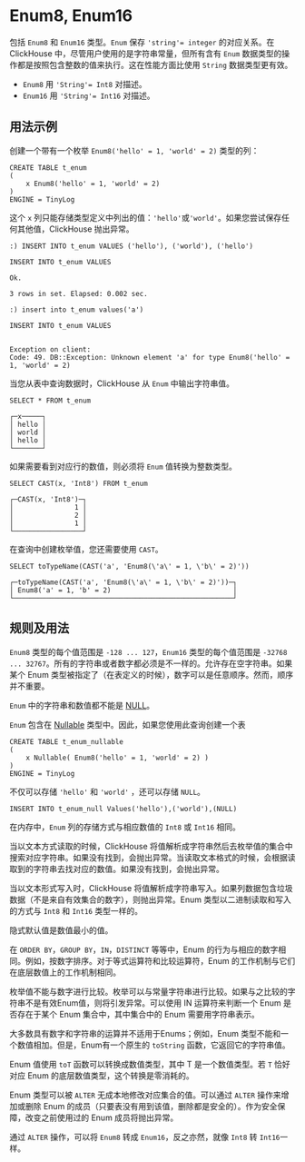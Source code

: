 <a name="data_type-enum"></a>

# Enum8, Enum16

包括 `Enum8` 和 `Enum16` 类型。`Enum` 保存 `'string'= integer` 的对应关系。在 ClickHouse 中，尽管用户使用的是字符串常量，但所有含有 `Enum` 数据类型的操作都是按照包含整数的值来执行。这在性能方面比使用 `String` 数据类型更有效。

- `Enum8` 用 `'String'= Int8` 对描述。
- `Enum16` 用 `'String'= Int16` 对描述。

## 用法示例

创建一个带有一个枚举 `Enum8('hello' = 1, 'world' = 2)` 类型的列：

```
CREATE TABLE t_enum
(
    x Enum8('hello' = 1, 'world' = 2)
)
ENGINE = TinyLog
```

这个 `x` 列只能存储类型定义中列出的值：`'hello'`或`'world'`。如果您尝试保存任何其他值，ClickHouse 抛出异常。

```
:) INSERT INTO t_enum VALUES ('hello'), ('world'), ('hello')

INSERT INTO t_enum VALUES

Ok.

3 rows in set. Elapsed: 0.002 sec.

:) insert into t_enum values('a')

INSERT INTO t_enum VALUES


Exception on client:
Code: 49. DB::Exception: Unknown element 'a' for type Enum8('hello' = 1, 'world' = 2)
```

当您从表中查询数据时，ClickHouse 从 `Enum` 中输出字符串值。

```
SELECT * FROM t_enum

┌─x─────┐
│ hello │
│ world │
│ hello │
└───────┘
```

如果需要看到对应行的数值，则必须将 `Enum` 值转换为整数类型。

```
SELECT CAST(x, 'Int8') FROM t_enum

┌─CAST(x, 'Int8')─┐
│               1 │
│               2 │
│               1 │
└─────────────────┘
```

在查询中创建枚举值，您还需要使用 `CAST`。

```
SELECT toTypeName(CAST('a', 'Enum8(\'a\' = 1, \'b\' = 2)'))

┌─toTypeName(CAST('a', 'Enum8(\'a\' = 1, \'b\' = 2)'))─┐
│ Enum8('a' = 1, 'b' = 2)                              │
└──────────────────────────────────────────────────────┘
```

## 规则及用法

`Enum8` 类型的每个值范围是 `-128 ... 127`，`Enum16` 类型的每个值范围是 `-32768 ... 32767`。所有的字符串或者数字都必须是不一样的。允许存在空字符串。如果某个 Enum 类型被指定了（在表定义的时候），数字可以是任意顺序。然而，顺序并不重要。

`Enum` 中的字符串和数值都不能是 [NULL](../query_language/syntax.md)。

`Enum` 包含在 [Nullable](nullable.md) 类型中。因此，如果您使用此查询创建一个表

```
CREATE TABLE t_enum_nullable
(
    x Nullable( Enum8('hello' = 1, 'world' = 2) )
)
ENGINE = TinyLog
```

不仅可以存储 `'hello'` 和 `'world'` ，还可以存储 `NULL`。

```
INSERT INTO t_enum_null Values('hello'),('world'),(NULL)
```

在内存中，`Enum` 列的存储方式与相应数值的 `Int8` 或 `Int16` 相同。

当以文本方式读取的时候，ClickHouse 将值解析成字符串然后去枚举值的集合中搜索对应字符串。如果没有找到，会抛出异常。当读取文本格式的时候，会根据读取到的字符串去找对应的数值。如果没有找到，会抛出异常。

当以文本形式写入时，ClickHouse 将值解析成字符串写入。如果列数据包含垃圾数据（不是来自有效集合的数字），则抛出异常。Enum 类型以二进制读取和写入的方式与 `Int8` 和 `Int16` 类型一样的。

隐式默认值是数值最小的值。

在 `ORDER BY`，`GROUP BY`，`IN`，`DISTINCT` 等等中，Enum 的行为与相应的数字相同。例如，按数字排序。对于等式运算符和比较运算符，Enum 的工作机制与它们在底层数值上的工作机制相同。

枚举值不能与数字进行比较。枚举可以与常量字符串进行比较。如果与之比较的字符串不是有效Enum值，则将引发异常。可以使用 IN 运算符来判断一个 Enum 是否存在于某个 Enum 集合中，其中集合中的 Enum 需要用字符串表示。

大多数具有数字和字符串的运算并不适用于Enums；例如，Enum 类型不能和一个数值相加。但是，Enum有一个原生的 `toString` 函数，它返回它的字符串值。

Enum 值使用 `toT` 函数可以转换成数值类型，其中 T 是一个数值类型。若 `T` 恰好对应 Enum 的底层数值类型，这个转换是零消耗的。

Enum 类型可以被 `ALTER` 无成本地修改对应集合的值。可以通过 `ALTER` 操作来增加或删除 Enum 的成员（只要表没有用到该值，删除都是安全的）。作为安全保障，改变之前使用过的 Enum 成员将抛出异常。

通过 `ALTER` 操作，可以将 `Enum8` 转成 `Enum16`，反之亦然，就像 `Int8` 转 `Int16`一样。
